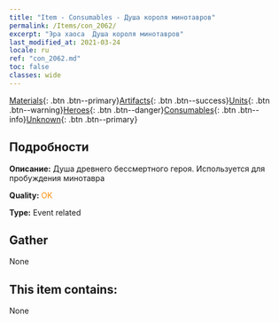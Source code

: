 ```yaml
---
title: "Item - Consumables - Душа короля минотавров"
permalink: /Items/con_2062/
excerpt: "Эра хаоса  Душа короля минотавров"
last_modified_at: 2021-03-24
locale: ru
ref: "con_2062.md"
toc: false
classes: wide
---
```

 [Materials](/ru/Items/){: .btn .btn--primary}[Artifacts](/ru/Items/Artifacts/){: .btn .btn--success}[Units](/ru/Items/Units/){: .btn .btn--warning}[Heroes](/ru/Items/Heroes/){: .btn .btn--danger}[Consumables](/ru/Items/Consumables/){: .btn .btn--info}[Unknown](/ru/Items/Unknown/){: .btn .btn--primary}

## Подробности
 **Описание:** Душа древнего бессмертного героя. Используется для пробуждения минотавра

 **Quality:** <span style="color: #FF8C00">OK</span>

 **Type:** Event related

## Gather

  None

## This item contains:

  None

